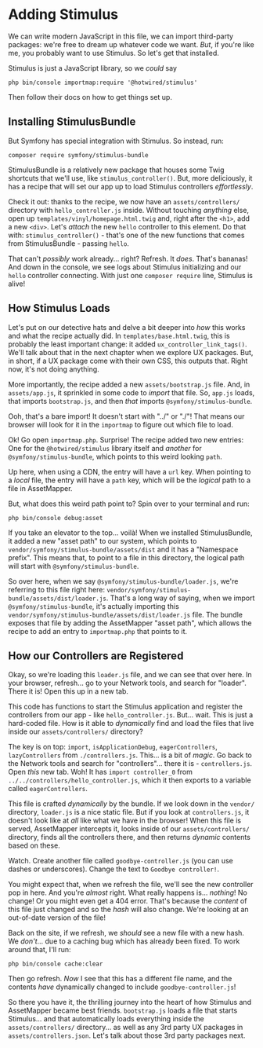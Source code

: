 # Adding Stimulus

We can write modern JavaScript in this file, we can import third-party packages:
we're free to dream up whatever code we want. *But*, if you're like me, you probably
want to use Stimulus. So let's get that installed.

Stimulus is just a JavaScript library, so we *could* say

```terminal skip-ci
php bin/console importmap:require '@hotwired/stimulus'
```

Then follow their docs on how to get things set up.

## Installing StimulusBundle

But Symfony has special integration with Stimulus. So instead, run:

```terminal
composer require symfony/stimulus-bundle
```

StimulusBundle is a relatively new package that houses some Twig shortcuts
that we'll use, like `stimulus_controller()`. But, more deliciously, it has a recipe
that will set our app up to load Stimulus controllers *effortlessly*.

Check it out: thanks to the recipe, we now have an `assets/controllers/`
directory with `hello_controller.js` inside. Without touching *anything* else,
open up `templates/vinyl/homepage.html.twig` and, right after the `<h1>`, add a
new `<div>`. Let's *attach* the new `hello` controller to this element. Do that
with: `stimulus_controller()` - that's one of the new functions that comes
from StimulusBundle - passing `hello`.

That can't *possibly* work already... right? Refresh. It *does*. That's bananas!
And down in the console, we see logs about Stimulus initializing and our
`hello` controller connecting. With just one `composer require` line, Stimulus
is alive!

## How Stimulus Loads

Let's put on our detective hats and delve a bit deeper into *how* this works and
what the recipe actually did. In `templates/base.html.twig`, this is probably the
least important change: it added `ux_controller_link_tags()`. We'll talk
about that in the next chapter when we explore UX packages. But, in short, if a
UX package come with their own CSS, this outputs that. Right now, it's not
doing anything.

More importantly, the recipe added a new `assets/bootstrap.js` file. And, in
`assets/app.js`, it sprinkled in some code to *import* that file. So, `app.js`
loads, that imports `bootstrap.js`, and then *that* imports `@symfony/stimulus-bundle`.

Ooh, that's a bare import! It doesn't start with "../" or "./"! That means our browser
will look for it in the `importmap` to figure out which file to load.

Ok! Go open `importmap.php`. Surprise! The recipe added two new entries: One for
the `@hotwired/stimulus` library itself and *another* for `@symfony/stimulus-bundle`,
which points to this weird looking `path`.

Up here, when using a CDN, the entry will have a `url` key. When pointing to a *local*
file, the entry will have a `path` key, which will be the *logical* path to a file
in AssetMapper.

But, what does this weird path point to? Spin over to your terminal and run:

```terminal
php bin/console debug:asset
```

If you take an elevator to the top... voilà! When we installed StimulusBundle, it
added a new "asset path" to our system, which points to
`vendor/symfony/stimulus-bundle/assets/dist` and it has a "Namespace prefix".
This means that, to point to a file in this directory, the logical path will
start with `@symfony/stimulus-bundle`.

So over here, when we say `@symfony/stimulus-bundle/loader.js`, we're referring to
this file right here: `vendor/symfony/stimulus-bundle/assets/dist/loader.js`. That's
a long way of saying, when we import `@symfony/stimulus-bundle`, it's actually
importing this `vendor/symfony/stimulus-bundle/assets/dist/loader.js` file. The bundle
exposes that file by adding the AssetMapper "asset path", which allows the recipe
to add an entry to `importmap.php` that points to it.

## How our Controllers are Registered

Okay, so we're loading this `loader.js` file, and we can see that over here. In your
browser, refresh... go to your Network tools, and search for "loader". There it
is! Open this up in a new tab.

This code has functions to start the Stimulus application and register the controllers
from our app - like `hello_controller.js`. But... wait. This is just a hard-coded
file. How is it able to *dynamically* find and load the files that live inside
our `assets/controllers/` directory?

The key is on top: `import`, `isApplicationDebug`, `eagerControllers`,
`lazyControllers` from `./controllers.js`. This... is a bit of *magic*. Go back to
the Network tools and search for "controllers"... there it is - `controllers.js`.
Open *this* new tab. Woh! It has `import controller_0` from
`../../controllers/hello_controller.js`, which it then exports to a variable called
`eagerControllers`.

This file is crafted *dynamically* by the bundle. If we look down in the `vendor/`
directory, `loader.js` is a nice static file. But if you look at `controllers.js`,
it doesn't look like at *all* like what we have in the browser! When this file
is served, AssetMapper intercepts it, looks inside of our `assets/controllers/`
directory, finds all the controllers there, and then returns *dynamic* contents
based on these.

Watch. Create another file called `goodbye-controller.js` (you can use dashes or
underscores). Change the text to `Goodbye controller!`.

You might expect that, when we refresh the file, we'll see the new controller pop
in here. And you're *almost* right. What really happens is... *nothing*! No change!
Or you might even get a 404 error. That's because the *content* of this file just
changed and so the *hash* will also change. We're looking at an out-of-date version
of the file!

Back on the site, if we refresh, we *should* see a new file with a new hash. We
*don't*... due to a caching bug which has already been fixed. To work around that,
I'll run:

```terminal
php bin/console cache:clear
```

Then go refresh. *Now* I see that this has a different file name, and the contents
*have* dynamically changed to include `goodbye-controller.js`!

So there you have it, the thrilling journey into the heart of how Stimulus and
AssetMapper became best friends. `bootstrap.js` loads a file that starts Stimulus...
and that automatically loads everything inside the `assets/controllers/` directory...
as well as any 3rd party UX packages in `assets/controllers.json`. Let's talk
about those 3rd party packages next.
